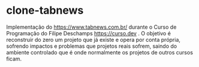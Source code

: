 # clone-tabnews
Implementação do https://www.tabnews.com.br/ durante o Curso de Programação do Filipe Deschamps https://curso.dev . O objetivo é reconstruir do zero um projeto que já existe e opera por conta própria, sofrendo impactos e problemas que projetos reais sofrem, saindo do ambiente controlado que é onde normalmente os projetos de outros cursos ficam.
